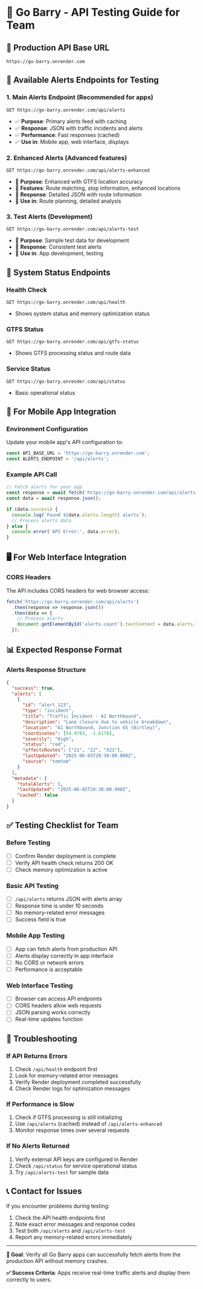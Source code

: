 # 🚦 Go Barry - API Testing Guide for Team

## 🔗 Production API Base URL
```
https://go-barry.onrender.com
```

## 🧪 **Available Alerts Endpoints for Testing**

### 1. **Main Alerts Endpoint** (Recommended for apps)
```
GET https://go-barry.onrender.com/api/alerts
```
- ✅ **Purpose**: Primary alerts feed with caching
- ✅ **Response**: JSON with traffic incidents and alerts
- ✅ **Performance**: Fast responses (cached)
- ✅ **Use in**: Mobile app, web interface, displays

### 2. **Enhanced Alerts** (Advanced features)
```
GET https://go-barry.onrender.com/api/alerts-enhanced
```
- 🚀 **Purpose**: Enhanced with GTFS location accuracy
- 🚀 **Features**: Route matching, stop information, enhanced locations
- 🚀 **Response**: Detailed JSON with route information
- 🚀 **Use in**: Route planning, detailed analysis

### 3. **Test Alerts** (Development)
```
GET https://go-barry.onrender.com/api/alerts-test
```
- 🧪 **Purpose**: Sample test data for development
- 🧪 **Response**: Consistent test alerts
- 🧪 **Use in**: App development, testing

## 🔧 **System Status Endpoints**

### Health Check
```
GET https://go-barry.onrender.com/api/health
```
- Shows system status and memory optimization status

### GTFS Status
```
GET https://go-barry.onrender.com/api/gtfs-status
```
- Shows GTFS processing status and route data

### Service Status
```
GET https://go-barry.onrender.com/api/status
```
- Basic operational status

## 📱 **For Mobile App Integration**

### Environment Configuration
Update your mobile app's API configuration to:
```javascript
const API_BASE_URL = 'https://go-barry.onrender.com';
const ALERTS_ENDPOINT = '/api/alerts';
```

### Example API Call
```javascript
// Fetch alerts for your app
const response = await fetch('https://go-barry.onrender.com/api/alerts');
const data = await response.json();

if (data.success) {
  console.log(`Found ${data.alerts.length} alerts`);
  // Process alerts data
} else {
  console.error('API Error:', data.error);
}
```

## 🖥️ **For Web Interface Integration**

### CORS Headers
The API includes CORS headers for web browser access:
```javascript
fetch('https://go-barry.onrender.com/api/alerts')
  .then(response => response.json())
  .then(data => {
    // Process alerts
    document.getElementById('alerts-count').textContent = data.alerts.length;
  });
```

## 📊 **Expected Response Format**

### Alerts Response Structure
```json
{
  "success": true,
  "alerts": [
    {
      "id": "alert_123",
      "type": "incident",
      "title": "Traffic Incident - A1 Northbound",
      "description": "Lane closure due to vehicle breakdown",
      "location": "A1 Northbound, Junction 65 (Birtley)",
      "coordinates": [54.9783, -1.6178],
      "severity": "High",
      "status": "red",
      "affectsRoutes": ["21", "22", "X21"],
      "lastUpdated": "2025-06-05T20:30:00.000Z",
      "source": "tomtom"
    }
  ],
  "metadata": {
    "totalAlerts": 5,
    "lastUpdated": "2025-06-05T20:30:00.000Z",
    "cached": false
  }
}
```

## ✅ **Testing Checklist for Team**

### **Before Testing**
- [ ] Confirm Render deployment is complete
- [ ] Verify API health check returns 200 OK
- [ ] Check memory optimization is active

### **Basic API Testing**
- [ ] `/api/alerts` returns JSON with alerts array
- [ ] Response time is under 10 seconds
- [ ] No memory-related error messages
- [ ] Success field is true

### **Mobile App Testing**
- [ ] App can fetch alerts from production API
- [ ] Alerts display correctly in app interface
- [ ] No CORS or network errors
- [ ] Performance is acceptable

### **Web Interface Testing**
- [ ] Browser can access API endpoints
- [ ] CORS headers allow web requests
- [ ] JSON parsing works correctly
- [ ] Real-time updates function

## 🚨 **Troubleshooting**

### **If API Returns Errors**
1. Check `/api/health` endpoint first
2. Look for memory-related error messages
3. Verify Render deployment completed successfully
4. Check Render logs for optimization messages

### **If Performance is Slow**
1. Check if GTFS processing is still initializing
2. Use `/api/alerts` (cached) instead of `/api/alerts-enhanced`
3. Monitor response times over several requests

### **If No Alerts Returned**
1. Verify external API keys are configured in Render
2. Check `/api/status` for service operational status
3. Try `/api/alerts-test` for sample data

## 📞 **Contact for Issues**

If you encounter problems during testing:
1. Check the API health endpoints first
2. Note exact error messages and response codes
3. Test both `/api/alerts` and `/api/alerts-test`
4. Report any memory-related errors immediately

---

**🎯 Goal**: Verify all Go Barry apps can successfully fetch alerts from the production API without memory crashes.

**✅ Success Criteria**: Apps receive real-time traffic alerts and display them correctly to users.
